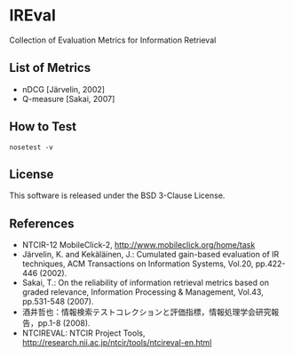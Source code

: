 # IREval

Collection of Evaluation Metrics for Information Retrieval

## List of Metrics

* nDCG [Järvelin, 2002]
* Q-measure [Sakai, 2007]

## How to Test

```
nosetest -v
```

## License

This software is released under the BSD 3-Clause License.

## References

* NTCIR-12 MobileClick-2, http://www.mobileclick.org/home/task
* Järvelin, K. and Kekäläinen, J.: Cumulated gain-based evaluation of IR techniques, ACM Transactions on Information Systems, Vol.20, pp.422-446 (2002).
* Sakai, T.: On the reliability of information retrieval metrics based on graded relevance, Information Processing & Management, Vol.43, pp.531-548 (2007).
* 酒井哲也：情報検索テストコレクションと評価指標，情報処理学会研究報告，pp.1-8 (2008).
* NTCIREVAL: NTCIR Project Tools, http://research.nii.ac.jp/ntcir/tools/ntcireval-en.html
